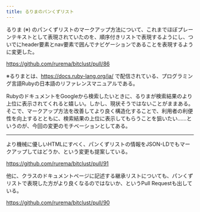 ```yaml
---
title: るりまのパンくずリスト
---
```


るりま (※) のパンくずリストのマークアップ方法について、これまでほぼプレーンテキストとして表現されていたのを、順序付きリストで表現するようにし、ついでにheader要素とnav要素で囲んでナビゲーションであることを表現するように変更した。

https://github.com/rurema/bitclust/pull/86

※るりまとは、https://docs.ruby-lang.org/ja/ で配信されている、プログラミング言語Rubyの日本語のリファレンスマニュアルである。

RubyのドキュメントをGoogleから検索したいときに、るりまが検索結果のより上位に表示されてくれると嬉しい。しかし、現状そうではないことがままある。そこで、マークアップ方法を改善してより良く構造化することで、利用者の利便性を向上するとともに、検索結果の上位に表示してもらうことを狙いたい……というのが、今回の変更のモチベーションとしてある。

---

より機械に優しいHTMLにすべく、パンくずリストの情報をJSON-LDでもマークアップしてはどうか、という変更も提案している。

https://github.com/rurema/bitclust/pull/91

他に、クラスのドキュメントページに記述する継承リストについても、パンくずリストで表現した方がより良くなるのではないか、というPull Requestも出している。

https://github.com/rurema/bitclust/pull/90

